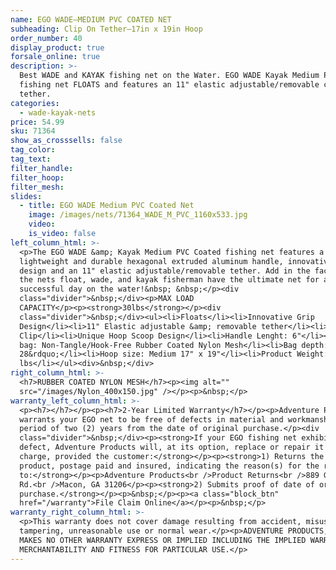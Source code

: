 ```yaml
---
name: EGO WADE—MEDIUM PVC COATED NET
subheading: Clip On Tether—17in x 19in Hoop
order_number: 40
display_product: true
forsale_online: true
description: >-
  Best WADE and KAYAK fishing net on the Water. EGO WADE Kayak Medium PVC Coated
  fishing net FLOATS and features an 11" elastic adjustable/removable clip on
  tether.
categories:
  - wade-kayak-nets
price: 54.99
sku: 71364
show_as_crosssells: false
tag_color:
tag_text:
filter_handle:
filter_hoop:
filter_mesh:
slides:
  - title: EGO WADE Medium PVC Coated Net
    image: /images/nets/71364_WADE_M_PVC_1160x533.jpg
    video:
    is_video: false
left_column_html: >-
  <p>The EGO WADE &amp; Kayak Medium PVC Coated fishing net features a
  lightweight and durable hexagonal extruded aluminum handle, innovative grip
  design and an 11" elastic adjustable/removable tether. Add in the fact that
  the nets float, wade, and kayak fisherman have the ultimate net for a
  successful day on the water!&nbsp; &nbsp;</p><div
  class="divider">&nbsp;</div><p>MAX LOAD
  CAPACITY</p><p><strong>30lbs</strong></p><div
  class="divider">&nbsp;</div><ul><li>Floats</li><li>Innovative Grip
  Design</li><li>11" Elastic adjustable &amp; removable tether</li><li>Aluminum
  Clip</li><li>Unique Hoop Scoop Design</li><li>Handle Lenght: 6"</li><li>Mesh
  bag: Non-Tangle/Hook-Free Rubber Coated Nylon Mesh</li><li>Bag depth:
  28&rdquo;</li><li>Hoop size: Medium 17" x 19"</li><li>Product Weight: 1.25
  lbs</li></ul><div>&nbsp;</div>
right_column_html: >-
  <h7>RUBBER COATED NYLON MESH</h7><p><img alt=""
  src="/images/Nylon_400x150.jpg" /></p><p>&nbsp;</p>
warranty_left_column_html: >-
  <p><h7></h7></p><p><h7>2-Year Limited Warranty</h7></p><p>Adventure Products
  warrants your EGO net to be free of defects in material and workmanship for a
  period of two (2) years from the date of original purchase.</p><div
  class="divider">&nbsp;</div><p><strong>If your EGO fishing net exhibits such a
  defect, Adventure Products will, at its option, replace or repair it without
  charge, provided the customer:</strong></p><p><strong>1) Returns the defective
  product, postage paid and insured, indicating the reason(s) for the return
  to:</strong></p><p>Adventure Products<br />Product Returns<br />889 Guy Paine
  Rd.<br />Macon, GA 31206</p><p><strong>2) Submits proof of date of original
  purchase.</strong></p><p>&nbsp;</p><p><a class="block_btn"
  href="/warranty">File Claim Online</a></p><p>&nbsp;</p>
warranty_right_column_html: >-
  <p>This warranty does not cover damage resulting from accident, misuse, abuse,
  tampering, unreasonable use or normal wear.</p><p>ADVENTURE PRODUCTS, INC.
  MAKES NO OTHER WARRANTY EXPRESS OR IMPLIED INCLUDING THE IMPLIED WARRANTIES OF
  MERCHANTABILITY AND FITNESS FOR PARTICULAR USE.</p>
---
```


